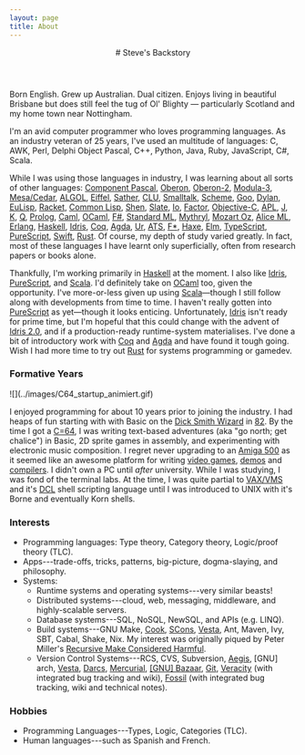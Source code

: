 ```yaml
---
layout: page
title: About
---
```


<header class="page-header">
# Steve's Backstory
</header>

Born English. Grew up Australian. Dual citizen. Enjoys living in beautiful
Brisbane but does still feel the tug of Ol' Blighty — particularly Scotland
and my home town near Nottingham.

I'm an avid computer programmer who loves programming languages. As an
industry veteran of 25 years, I've used an multitude of languages: C, AWK,
Perl, Delphi Object Pascal, C++, Python, Java, Ruby, JavaScript, C#, Scala.

While I was using those languages in industry, I was learning about all sorts of
other languages:
[Component Pascal](https://en.wikipedia.org/wiki/Component_Pascal),
[Oberon](https://en.wikipedia.org/wiki/Oberon_(programming_language)),
[Oberon-2](https://en.wikipedia.org/wiki/Oberon-2),
[Modula-3](https://en.wikipedia.org/wiki/Modula-3),
[Mesa/Cedar](https://en.wikipedia.org/wiki/Mesa_(programming_language)),
[ALGOL](https://en.wikipedia.org/wiki/ALGOL),
[Eiffel](https://en.wikipedia.org/wiki/Eiffel_(programming_language)),
[Sather](https://www1.icsi.berkeley.edu/~sather/),
[CLU](https://en.wikipedia.org/wiki/CLU_(programming_language)),
[Smalltalk](https://en.wikipedia.org/wiki/Smalltalk),
[Scheme](https://schemers.org/),
[Goo](https://googoogaga.github.io/),
[Dylan](https://opendylan.org/),
[EuLisp](https://en.wikipedia.org/wiki/EuLisp),
[Racket](https://racket-lang.org/),
[Common Lisp](https://en.wikipedia.org/wiki/Common_Lisp),
[Shen](http://www.shenlanguage.org/),
[Slate](https://web.archive.org/web/20160313043048/http://slatelanguage.org/),
[Io](https://iolanguage.org/), [Factor](https://factorcode.org/),
[Objective-C](https://en.wikipedia.org/wiki/Objective-C),
[APL](https://en.wikipedia.org/wiki/APL_(programming_language)),
[J](https://en.wikipedia.org/wiki/J_(programming_language)),
[K](https://en.wikipedia.org/wiki/K_(programming_language)),
[Q](https://en.wikipedia.org/wiki/Q_(programming_language_from_Kx_Systems)),
[Prolog](https://en.wikipedia.org/wiki/Prolog),
[Caml](https://caml.inria.fr/),
[OCaml](https://ocaml.org/),
[F#](https://fsharp.org/),
[Standard ML](http://sml-family.org/),
[Mythryl](https://mythryl.org/),
[Mozart Oz](https://mozart.github.io/),
[Alice ML](https://www.ps.uni-saarland.de/alice/),
[Erlang](https://www.erlang.org/),
[Haskell](https://www.haskell.org/),
[Idris](http://idris-lang.org),
[Coq](https://coq.inria.fr/),
[Agda](http://wiki.portal.chalmers.se/agda/pmwiki.php),
[Ur](http://www.impredicative.com/ur/),
[ATS](http://www.ats-lang.org/),
[F\*](http://www.ats-lang.org/),
[Haxe](https://haxe.org/),
[Elm](https://elm-lang.org/),
[TypeScript](http://typescript.org/),
[PureScript](http://www.purescript.org/),
[Swift](https://swift.org/),
[Rust](https://www.rust-lang.org/).
Of course, my depth of study varied greatly. In fact, most of these languages
I have learnt only superficially, often from research papers or books alone.

Thankfully, I'm working primarily in [Haskell](https://www.haskell.org/) at
the moment. I also like [Idris](http://idris-lang.org),
[PureScript](http://www.purescript.org/), and
[Scala](https://scala-lang.org/). I'd definitely take on
[OCaml](https://ocaml.org/) too, given the opportunity. I've more-or-less
given up using [Scala](https://scala-lang.org/)—though I still follow along
with developments from time to time. I haven't really gotten into
[PureScript](http://www.purescript.org/) as yet—though it looks enticing.
Unfortunately, [Idris](http://idris-lang.org) isn't ready for prime time, but
I'm hopeful that this could change with the advent of [Idris
2.0](https://github.com/edwinb/Blodwen/), and if a production-ready
runtime-system materialises. I've done a bit of introductory work with
[Coq](https://coq.inria.fr/) and
[Agda](http://wiki.portal.chalmers.se/agda/pmwiki.php) and have found it
tough going. Wish I had more time to try out
[Rust](https://www.rust-lang.org/) for systems programming or gamedev.


### Formative Years

<div class="c64 pull-right">
![](../images/C64_startup_animiert.gif)
</div>

I enjoyed programming for about 10 years prior to joining the industry. I had heaps of fun starting with with Basic on the [Dick Smith Wizard](http://ultimateconsoledatabase.com/others/dick_smith_wizzard.htm) in [82](http://www.youtube.com/watch?v=JbCr15KkBxY). By the time I got a [C=64](http://en.wikipedia.org/wiki/Commodore_64), I was writing text-based adventures (aka "go north; get chalice") in Basic, 2D sprite games in assembly, and experimenting with electronic music composition. I regret never upgrading to an [Amiga 500](http://en.wikipedia.org/wiki/Amiga_500) as it seemed like an awesome platform for writing [video games](https://www.youtube.com/watch?v=rsuWgLEQBxM), [demos](https://youtu.be/3wu8cnIpdLY?list=PL7C791DD55914C154) and [compilers](http://strlen.com/amiga-e). I didn't own a PC until _after_ university. While I was studying, I was fond of the terminal labs. At the time, I was quite partial to [VAX/VMS](http://en.wikipedia.org/wiki/OpenVMS) and it's [DCL](http://en.wikipedia.org/wiki/DIGITAL_Command_Language) shell scripting language until I was introduced to UNIX with it's Borne and eventually Korn shells.


### Interests

  - Programming languages: Type theory, Category theory, Logic/proof theory (TLC).
  - Apps---trade-offs, tricks, patterns, big-picture, dogma-slaying, and philosophy.
  - Systems:
    - Runtime systems and operating systems---very similar beasts!
    - Distributed systems---cloud, web, messaging, middleware, and highly-scalable servers.
    - Database systems---SQL, NoSQL, NewSQL, and APIs (e.g. LINQ).
    - Build systems---GNU Make, [Cook](http://miller.emu.id.au/pmiller/software/cook/), [SCons](http://www.scons.org/), [Vesta](http://www.vestasys.org/), Ant, Maven, Ivy, SBT, Cabal, Shake, Nix. My interest was originally piqued by Peter Miller's [Recursive Make Considered Harmful](http://aegis.sourceforge.net/auug97.pdf).
    - Version Control Systems---RCS, CVS, Subversion, [Aegis](http://aegis.sourceforge.net/), [GNU] arch, [Vesta](http://www.vestasys.org/), [Darcs](http://darcs.net/), [Mercurial](https://mercurial.selenic.com/), [[GNU] Bazaar](http://bazaar.canonical.com/), [Git](http://git-scm.com/), [Veracity](http://veracity-scm.com/) (with integrated bug tracking and wiki), [Fossil](http://fossil-scm.org/) (with integrated bug tracking, wiki and technical notes).


### Hobbies

  - Programming Languages---Types, Logic, Categories (TLC).
  - Human languages---such as Spanish and French.
